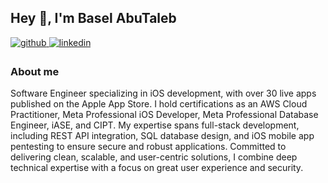 ## Hey 👋, I'm Basel AbuTaleb  
  

<a href="https://github.com/https://github.com/Basilabt" target="_blank">
<img src=https://img.shields.io/badge/github-%2324292e.svg?&style=for-the-badge&logo=github&logoColor=white alt=github style="margin-bottom: 5px;" />
</a>
<a href="https://linkedin.com/in/https://www.linkedin.com/in/basel-abutaleb-1a491030b/" target="_blank">
<img src=https://img.shields.io/badge/linkedin-%231E77B5.svg?&style=for-the-badge&logo=linkedin&logoColor=white alt=linkedin style="margin-bottom: 5px;" />
</a>  
  



### About me  
 Software Engineer specializing in iOS development, with over 30 live apps published on the Apple App Store. I hold certifications as an AWS Cloud Practitioner, Meta Professional iOS Developer, Meta Professional Database Engineer, iASE, and CIPT. My expertise spans full-stack development, including REST API integration, SQL database design, and iOS mobile app pentesting to ensure secure and robust applications. Committed to delivering clean, scalable, and user-centric solutions, I combine deep technical expertise with a focus on great user experience and security.  
  

<br/>  
